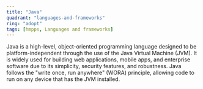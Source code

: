 ```yaml
---
title: "Java"
quadrant: "languages-and-frameworks"
ring: "adopt"
tags: [hmpps, Languages and frameworks]
---
```


Java is a high-level, object-oriented programming language designed to be platform-independent through the use of the Java Virtual Machine (JVM). It is widely used for building web applications, mobile apps, and enterprise software due to its simplicity, security features, and robustness. Java follows the "write once, run anywhere" (WORA) principle, allowing code to run on any device that has the JVM installed.
